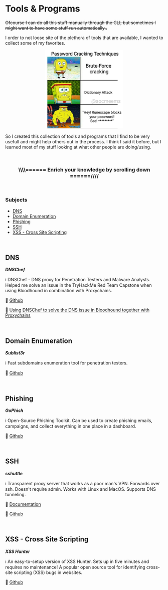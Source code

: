 # Tools & Programs

<s>Ofcourse I can do all this stuff manually through the CLI, but sometimes I might want to have some stuff run automatically..</s>

I order to not loose site of the plethora of tools that are available, I wanted to collect some of my favorites.

<p align="center"><img alt="No judgin my meme usage plz" src="https://github.com/Kevinovitz/cyber-security-megathread/blob/main/images/Cyber_Meme_11.png" width="250" /></p>

So I created this collection of tools and programs that I find to be very usefull and might help others out in the process. I think I said it before, but I learned most of my stuff looking at what other people are doing/using.

</br>

<h3><p align="center">\\\\====== Enrich your knowledge by scrolling down ======////</p></h3>

</br>

<h3>Subjects</h3>

- [DNS](#dns)
- [Domain Enumeration](#domain-enumeration)
- [Phishing](#phishing)
- [SSH](#ssh)
- [XSS - Cross Site Scripting](xss---cross-site-scripting)

</br>

<h2>DNS</h2>

***DNSChef***

ℹ️ DNSChef - DNS proxy for Penetration Testers and Malware Analysts. Helped me solve an issue in the TryHackMe Red Team Capstone when using Bloodhound in combination with Proxychains.

🔗 [Github](https://github.com/iphelix/dnschef)

🔗 [Using DNSChef to solve the DNS issue in Bloodhound together with Proxychains](https://www.youtube.com/watch?v=4ydjpSSKQ8g)

</br>

<h2>Domain Enumeration</h2>

***Sublist3r***

ℹ️ Fast subdomains enumeration tool for penetration testers.

🔗 [Github](https://github.com/aboul3la/Sublist3r/)

</br>

<h2>Phishing</h2>

***GoPhish***

ℹ️ Open-Source Phishing Toolkit. Can be used to create phishing emails, campaigns, and collect everything in one place in a dashboard.

🔗 [Github](https://github.com/gophish/gophish)

</br>

<h2>SSH</h2>

***sshuttle***

ℹ️ Transparent proxy server that works as a poor man's VPN. Forwards over ssh. Doesn't require admin. Works with Linux and MacOS. Supports DNS tunneling.

🔗 [Documentation](https://sshuttle.readthedocs.io/en/stable/overview.html)

🔗 [Github](https://github.com/sshuttle/sshuttle)

</br>

<h2>XSS - Cross Site Scripting</h2>

***XSS Hunter***

ℹ️ An easy-to-setup version of XSS Hunter. Sets up in five minutes and requires no maintenance! A popular open source tool for identifying cross-site scripting (XSS) bugs in websites.

🔗 [Github](https://github.com/mandatoryprogrammer/xsshunter-express)

</br>

<!--- 
***NAME***

ℹ️ 

🔗 

</br>

--->
